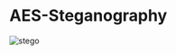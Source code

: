 # AES-Steganography
![stego](https://github.com/user-attachments/assets/c2a66e22-a3ab-4130-b941-cf2f339963e2)
